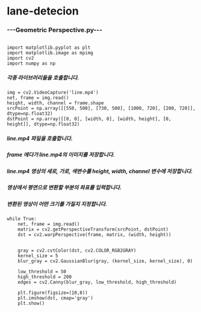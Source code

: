 # lane-detecion

### ---Geometric Perspective.py---

```

import matplotlib.pyplot as plt
import matplotlib.image as mpimg
import cv2
import numpy as np

```

##### 각종 라이브러리들을 호출합니다.

```
img = cv2.VideoCapture('line.mp4')
net, frame = img.read()
height, width, channel = frame.shape
srcPoint = np.array([[550, 500], [730, 500], [1000, 720], [200, 720]], dtype=np.float32)
dstPoint = np.array([[0, 0], [width, 0], [width, height], [0, height]], dtype=np.float32)
```

##### line.mp4 파일을 호출합니다.
##### frame 에다가 line.mp4의 이미지를 저장합니다.
##### line.mp4 영상의 세로, 가로, 색변수를 height, width, channel 변수에 저장합니다.
##### 영상에서 평면으로 변환할 부분의 좌표를 입력합니다.
##### 변환된 영상이 어떤 크기를 가질지 지정합니다.

```
while True:
    net, frame = img.read()
    matrix = cv2.getPerspectiveTransform(srcPoint, dstPoint)
    dst = cv2.warpPerspective(frame, matrix, (width, height))

    
    gray = cv2.cvtColor(dst, cv2.COLOR_RGB2GRAY)
    kernel_size = 5
    blur_gray = cv2.GaussianBlur(gray, (kernel_size, kernel_size), 0)

    low_threshold = 50
    high_threshold = 200
    edges = cv2.Canny(blur_gray, low_threshold, high_threshold)
    
    plt.figure(figsize=(10,8))
    plt.imshow(dst, cmap='gray')
    plt.show()
```
